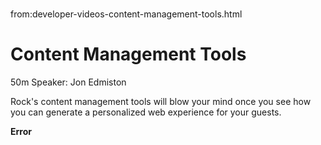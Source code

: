 # 
from:developer-videos-content-management-tools.html

   

Content Management Tools
========================

50m Speaker: Jon Edmiston

Rock's content management tools will blow your mind once you see how you can generate a personalized web experience for your guests.

**Error**